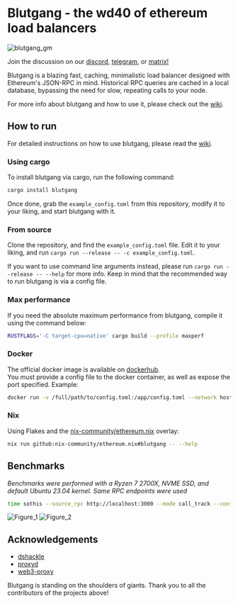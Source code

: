 # Blutgang - the wd40 of ethereum load balancers
![blutgang_gm](https://github.com/rainshowerLabs/blutgang/assets/55022497/ec668c7a-5f56-4b26-8386-f112c2f176ce)

Join the discussion on our [discord](https://discord.gg/92TfQWdjEh), [telegram](https://t.me/rainshower), or [matrix!](https://matrix.to/#/%23rainshower:matrix.org)

Blutgang is a blazing fast, caching, minimalistic load balancer designed with Ethereum's JSON-RPC in mind. Historical RPC queries are cached in a local database, bypassing the need for slow, repeating calls to your node.

For more info about blutgang and how to use it, please check out the [wiki](https://github.com/rainshowerLabs/blutgang/wiki).

## How to run 

For detailed instructions on how to use blutgang, please read the [wiki](https://github.com/rainshowerLabs/blutgang/wiki).

### Using cargo

To install blutgang via cargo, run the following command:

```bash
cargo install blutgang
```
Once done, grab the `example_config.toml` from this repository, modify it to your liking, and start blutgang with it.

### From source

Clone the repository, and find the `example_config.toml` file. Edit it to your liking, and run `cargo run --release -- -c example_config.toml`.   

If you want to use command line arguments instead, please run `cargo run --release -- --help` for more info. Keep in mind that the recommended way to run blutgang is via a config file.

### Max performance

If you need the absolute maximum performance from blutgang, compile it using the command below:

```bash
RUSTFLAGS='-C target-cpu=native' cargo build --profile maxperf
```

### Docker

The official docker image is available on [dockerhub](https://hub.docker.com/r/makemake1337/blutgang).  
You must provide a config file to the docker container, as well as expose the port specified. Example:   
```bash
docker run -v /full/path/to/config.toml:/app/config.toml --network host makemake1337/blutgang
```

### Nix

Using Flakes and the [nix-community/ethereum.nix](https://github.com/nix-community/ethereum.nix) overlay:

```bash
nix run github:nix-community/ethereum.nix#blutgang -- --help
```

## Benchmarks
*Benchmarks were performed with a Ryzen 7 2700X, NVME SSD, and default Ubuntu 23.04 kernel. Same RPC endpoints were used*

```bash
time sothis --source_rpc http://localhost:3000 --mode call_track --contract_address 0x1c479675ad559DC151F6Ec7ed3FbF8ceE79582B6 --origin_block 17885300 --terminal_block 17892269 --calldata 0x06f13056 --query_interval 20
```
![Figure_1](https://github.com/rainshowerLabs/blutgang/assets/55022497/8ce9a690-d2eb-4910-9a5d-807c2bdd4649)
![Figure_2](https://github.com/rainshowerLabs/blutgang/assets/55022497/50d78e5f-2209-488d-82fc-8018388a82e7)

## Acknowledgements

- [dshackle](https://github.com/emeraldpay/dshackle)
- [proxyd](https://github.com/ethereum-optimism/optimism/tree/develop/proxyd)
- [web3-proxy](https://github.com/llamanodes/web3-proxy)

Blutgang is standing on the shoulders of giants. Thank you to all the contributors of the projects above!
